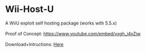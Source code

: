 # Wii-Host-U
A WiiU exploit self hosting package (works with 5.5.x)
<br>
<br>
Proof of Concept:
https://www.youtube.com/embed/vxgh_i4xZiw
<br>
<br>
Download+Intructions:
<a href="https://github.com/CrafterPika/Wii-Host-U/releases">Here</a>
